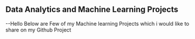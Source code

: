 ## Data Analytics and Machine Learning Projects
--Hello Below are Few of my Machine learning Projects which i would like to share on my Github Project
